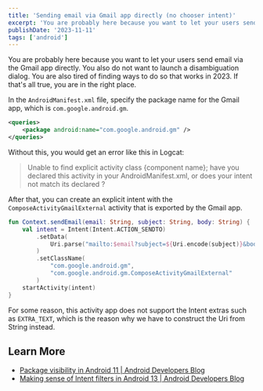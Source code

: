 ```yaml
---
title: 'Sending email via Gmail app directly (no chooser intent)'
excerpt: 'You are probably here because you want to let your users send email via the Gmail app directly. You also do not want to launch a disambiguation dialog. You are also tired of finding ways to do so that works in 2023. If that's all true, you are in the right place.'
publishDate: '2023-11-11'
tags: ['android']
---
```


You are probably here because you want to let your users send email via the Gmail app directly. You also do not want to launch a disambiguation dialog. You are also tired of finding ways to do so that works in 2023. If that's all true, you are in the right place.

In the `AndroidManifest.xml` file, specify the package name for the Gmail app, which is `com.google.android.gm`.

```xml
<queries>
	<package android:name="com.google.android.gm" />
</queries>
```

Without this, you would get an error like this in Logcat:

> Unable to find explicit activity class {component name}; have you declared this activity in your AndroidManifest.xml, or does your intent not match its declared <intent-filter>?

After that, you can create an explicit intent with the `ComposeActivityGmailExternal` activity that is exported by the Gmail app.

```kt
fun Context.sendEmail(email: String, subject: String, body: String) {
    val intent = Intent(Intent.ACTION_SENDTO)
        .setData(
            Uri.parse("mailto:$email?subject=${Uri.encode(subject)}&body=${Uri.encode(body)}")
        )
        .setClassName(
            "com.google.android.gm",
            "com.google.android.gm.ComposeActivityGmailExternal"
        )
    startActivity(intent)
}
```

For some reason, this activity app does not support the Intent extras such as `EXTRA_TEXT`, which is the reason why we have to construct the Uri from String instead.

## Learn More

- [Package visibility in Android 11 | Android Developers Blog](https://medium.com/androiddevelopers/package-visibility-in-android-11-cc857f221cd9)
- [Making sense of Intent filters in Android 13 | Android Developers Blog](https://medium.com/androiddevelopers/making-sense-of-intent-filters-in-android-13-8f6656903dde)
